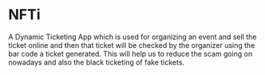 # NFTi
A Dynamic Ticketing App which is used for organizing an event and sell the ticket online and then that ticket will be checked by the organizer using the bar code a ticket generated. This will help us to reduce the scam going on nowadays and also the black ticketing of fake tickets. 
